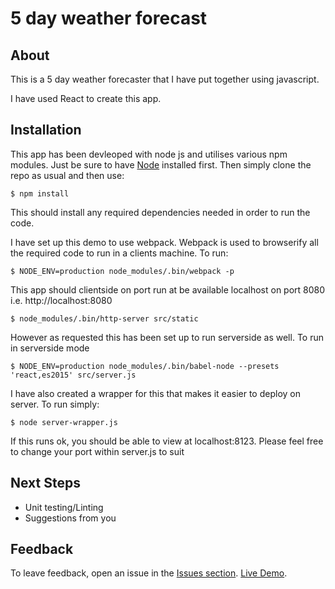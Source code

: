 # 5 day weather forecast

## About

This is a 5 day weather forecaster that I have put together using javascript.

I have used React to create this app.

## Installation

This app has been devleoped with node js and utilises various npm modules. Just be sure to have [Node](http://nodejs.org/) installed first. Then simply clone the repo as usual and then use:

    $ npm install

This should install any required dependencies needed in order to run the code.

I have set up this demo to use webpack. Webpack is used to browserify all the required code to run in a clients machine. To run:

    $ NODE_ENV=production node_modules/.bin/webpack -p

This app should clientside on port run at be available localhost on port 8080 i.e. http://localhost:8080

    $ node_modules/.bin/http-server src/static

However as requested this has been set up to run serverside as well. To run in serverside mode

    $ NODE_ENV=production node_modules/.bin/babel-node --presets 'react,es2015' src/server.js

I have also created a wrapper for this that makes it easier to deploy on server. To run simply:

	$ node server-wrapper.js

If this runs ok, you should be able to view at localhost:8123. Please feel free to change your port within server.js to suit


## Next Steps

* Unit testing/Linting
* Suggestions from you


## Feedback

To leave feedback, open an issue in the
[Issues section](https://github.com/2dareis2do/five-day-forecast/issues).
[Live Demo](http://dev.danlobo.co.uk/node).
